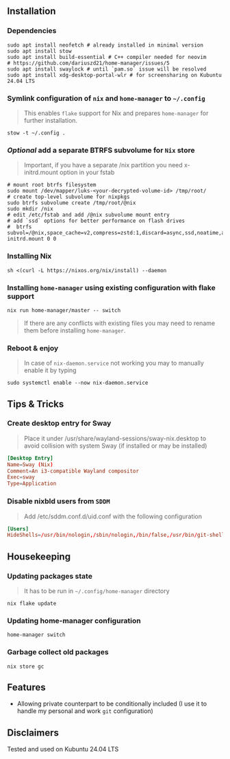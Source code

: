 ## Installation

### Dependencies

```shell
sudo apt install neofetch # already installed in minimal version
sudo apt install stow
sudo apt install build-essential # C++ compiler needed for neovim
# https://github.com/dariuszd21/home-manager/issues/5
sudo apt install swaylock # until `pam.so` issue will be resolved
sudo apt install xdg-desktop-portal-wlr # for screensharing on Kubuntu 24.04 LTS
```

### Symlink configuration of `nix` and `home-manager` to `~/.config`

> This enables `flake` support for Nix and prepares `home-manager`
> for further installation.

```shell
stow -t ~/.config .
```
### __*Optional*__ add a separate BTRFS subvolume for `Nix` store

> Important, if you have a separate /nix partition you need x-initrd.mount
> option in your fstab

```shell
# mount root btrfs filesystem
sudo mount /dev/mapper/luks-<your-decrypted-volume-id> /tmp/root/
# create top-level subvolume for nixpkgs
sudo btrfs subvolume create /tmp/root/@nix
sudo mkdir /nix
# edit /etc/fstab and add /@nix subvolume mount entry
# add `ssd` options for better performance on flash drives
#  btrfs  subvol=/@nix,space_cache=v2,compress=zstd:1,discard=async,ssd,noatime,autodefrag,x-initrd.mount 0 0
```

### Installing Nix

```shell
sh <(curl -L https://nixos.org/nix/install) --daemon
```

### Installing `home-manager` using existing configuration with flake support

```shell
nix run home-manager/master -- switch
```

> If there are any conflicts with existing files you may need to rename them before installing
> `home-manager`.

### Reboot & enjoy

> In case of `nix-daemon.service` not working you may to manually enable it by typing

```shell
sudo systemctl enable --now nix-daemon.service
```

## Tips & Tricks

### Create desktop entry for Sway

> Place it under /usr/share/wayland-sessions/sway-nix.desktop
> to avoid collision with system Sway (if installed or may be installed)

```conf
[Desktop Entry]
Name=Sway (Nix)
Comment=An i3-compatible Wayland compositor
Exec=sway
Type=Application
```

### Disable nixbld users from `SDDM`

> Add /etc/sddm.conf.d/uid.conf with the following configuration

```conf
[Users]
HideShells=/usr/bin/nologin,/sbin/nologin,/bin/false,/usr/bin/git-shell
```

## Housekeeping

### Updating packages state

> It has to be run in `~/.config/home-manager` directory

```shell
nix flake update
```

### Updating home-manager configuration

```shell
home-manager switch
```

### Garbage collect old packages

```shell
nix store gc
```

## Features

- Allowing private counterpart to be conditionally included (I use it to
 handle my personal and work `git` configuration)

## Disclaimers

Tested and used on Kubuntu 24.04 LTS
